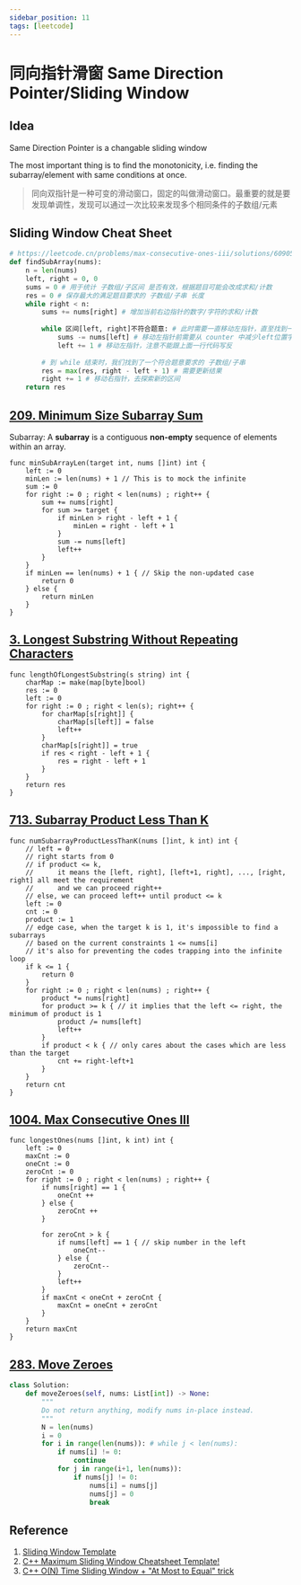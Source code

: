 ```yaml
---
sidebar_position: 11
tags: [leetcode]
---
```


# 同向指针滑窗 Same Direction Pointer/Sliding Window

## Idea

Same Direction Pointer is a changable sliding window

The most important thing is to find the monotonicity, i.e. finding the subarray/element with same conditions at once.

> 同向双指针是一种可变的滑动窗口，固定的叫做滑动窗口。最重要的就是要发现单调性，发现可以通过一次比较来发现多个相同条件的子数组/元素

## Sliding Window Cheat Sheet

```python
# https://leetcode.cn/problems/max-consecutive-ones-iii/solutions/609055/fen-xiang-hua-dong-chuang-kou-mo-ban-mia-f76z/
def findSubArray(nums):
    n = len(nums)
    left, right = 0, 0
    sums = 0 # 用于统计 子数组/子区间 是否有效，根据题目可能会改成求和/计数
    res = 0 # 保存最大的满足题目要求的 子数组/子串 长度
    while right < n:
        sums += nums[right] # 增加当前右边指针的数字/字符的求和/计数
        
        while 区间[left, right]不符合题意: # 此时需要一直移动左指针，直至找到一个符合题意的区间
            sums -= nums[left] # 移动左指针前需要从 counter 中减少left位置字符的求和/计数
            left += 1 # 移动左指针，注意不能跟上面一行代码写反
        
        # 到 while 结束时，我们找到了一个符合题意要求的 子数组/子串
        res = max(res, right - left + 1) # 需要更新结果
        right += 1 # 移动右指针，去探索新的区间
    return res
```

## [209. Minimum Size Subarray Sum](https://leetcode.cn/problems/minimum-size-subarray-sum/)

Subarray: A **subarray** is a contiguous **non-empty** sequence of elements within an array.

```
func minSubArrayLen(target int, nums []int) int {
    left := 0
    minLen := len(nums) + 1 // This is to mock the infinite
    sum := 0
    for right := 0 ; right < len(nums) ; right++ {
        sum += nums[right]
        for sum >= target {
            if minLen > right - left + 1 {
                minLen = right - left + 1
            }
            sum -= nums[left]
            left++
        }
    }
    if minLen == len(nums) + 1 { // Skip the non-updated case
        return 0
    } else {
        return minLen
    }
}
```

## [3. Longest Substring Without Repeating Characters](https://leetcode.cn/problems/longest-substring-without-repeating-characters/)

```
func lengthOfLongestSubstring(s string) int {
    charMap := make(map[byte]bool)
    res := 0
    left := 0
    for right := 0 ; right < len(s); right++ {
        for charMap[s[right]] {
            charMap[s[left]] = false
            left++
        }
        charMap[s[right]] = true
        if res < right - left + 1 {
            res = right - left + 1
        }
    }
    return res
}
```

## [713. Subarray Product Less Than K](https://leetcode.cn/problems/subarray-product-less-than-k/)

```
func numSubarrayProductLessThanK(nums []int, k int) int {
    // left = 0
    // right starts from 0
    // if product <= k, 
    //      it means the [left, right], [left+1, right], ..., [right, right] all meet the requirement
    //      and we can proceed right++
    // else, we can proceed left++ until product <= k
    left := 0
    cnt := 0
    product := 1
    // edge case, when the target k is 1, it's impossible to find a subarrays 
    // based on the current constraints 1 <= nums[i]
    // it's also for preventing the codes trapping into the infinite loop
    if k <= 1 {
        return 0
    }
    for right := 0 ; right < len(nums) ; right++ {
        product *= nums[right]
        for product >= k { // it implies that the left <= right, the minimum of product is 1
            product /= nums[left]
            left++
        }
        if product < k { // only cares about the cases which are less than the target
            cnt += right-left+1
        }
    }
    return cnt
}
```

## [1004. Max Consecutive Ones III](https://leetcode.cn/problems/max-consecutive-ones-iii/)

```
func longestOnes(nums []int, k int) int {
    left := 0
    maxCnt := 0
    oneCnt := 0
    zeroCnt := 0
    for right := 0 ; right < len(nums) ; right++ {
        if nums[right] == 1 {
            oneCnt ++
        } else {
            zeroCnt ++
        }

        for zeroCnt > k {
            if nums[left] == 1 { // skip number in the left
                oneCnt--
            } else {
                zeroCnt--
            }
            left++
        } 
        if maxCnt < oneCnt + zeroCnt {
            maxCnt = oneCnt + zeroCnt
        }
    }
    return maxCnt
}
```

## [283. Move Zeroes](https://leetcode.cn/problems/move-zeroes/)

```python
class Solution:
    def moveZeroes(self, nums: List[int]) -> None:
        """
        Do not return anything, modify nums in-place instead.
        """
        N = len(nums)
        i = 0
        for i in range(len(nums)): # while j < len(nums):
            if nums[i] != 0:
                continue
            for j in range(i+1, len(nums)):
                if nums[j] != 0:
                    nums[i] = nums[j]
                    nums[j] = 0
                    break
```

## Reference

1. [Sliding Window Template](https://leetcode.cn/problems/max-consecutive-ones-iii/solutions/609055/fen-xiang-hua-dong-chuang-kou-mo-ban-mia-f76z/)
2. [C++ Maximum Sliding Window Cheatsheet Template!](https://leetcode.com/problems/frequency-of-the-most-frequent-element/solutions/1175088/C++-Maximum-Sliding-Window-Cheatsheet-Template!/)
3. [C++ O(N) Time Sliding Window + "At Most to Equal" trick](https://leetcode.com/problems/count-vowel-substrings-of-a-string/solutions/1563765/c-on-time-sliding-window/comments/1141941/)
